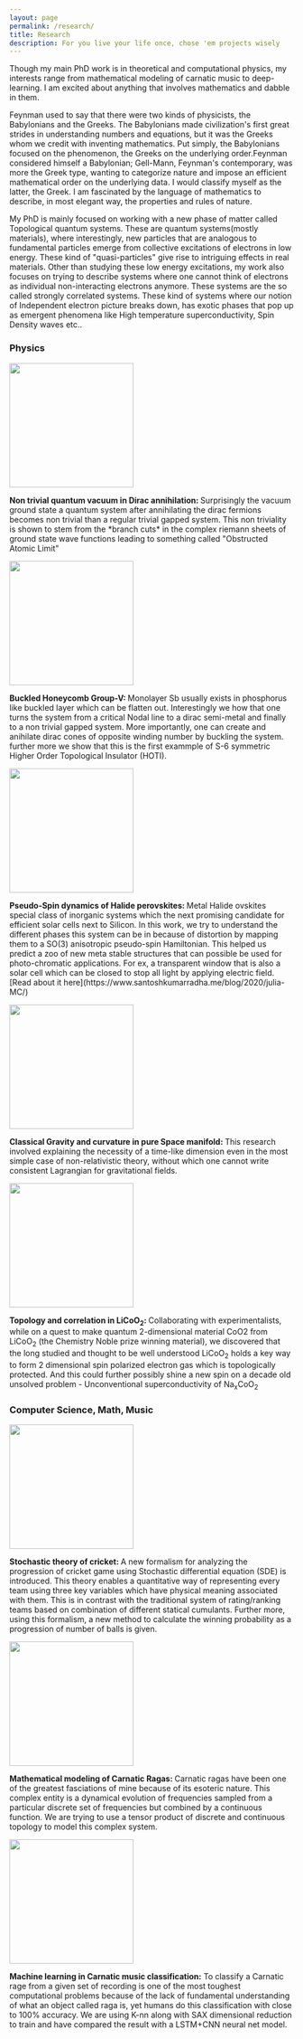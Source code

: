 ```yaml
---
layout: page
permalink: /research/
title: Research
description: For you live your life once, chose 'em projects wisely
---
```



Though my main PhD work is in theoretical and computational physics, my interests range from mathematical modeling of carnatic music to deep-learning. I am excited about anything that involves mathematics and dabble in them. 

Feynman used to say that there were two kinds of physicists, the Babylonians and the Greeks. The Babylonians made civilization's first great strides in understanding numbers and equations, but it was the Greeks whom we credit with inventing mathematics. Put simply, the Babylonians focused on the phenomenon, the Greeks on the underlying order.Feynman considered himself a Babylonian; Gell-Mann, Feynman's contemporary, was more the Greek type, wanting to categorize nature and impose an efficient mathematical order on the underlying data. I would classify myself as the latter, the Greek. I am fascinated by the language of mathematics to describe, in most elegant way, the properties and rules of nature.

My PhD is mainly focused on working with a new phase of matter called Topological quantum systems. These are quantum systems(mostly materials), where interestingly, new particles that are analogous to fundamental particles emerge from collective excitations of electrons in low energy. These kind of "quasi-particles" give rise to intriguing effects in real materials. Other than studying these low energy excitations, my work also focuses on trying to describe systems where one cannot think of electrons as individual non-interacting electrons anymore. These systems are the so called strongly correlated systems. These kind of systems where our notion of Independent electron picture breaks down, has exotic phases that pop up as emergent phenomena like High temperature superconductivity, Spin Density waves etc.. 

<div class="section" id="head1">
<h3>Physics</h3>
</div> 
<div class="section" id="head1">
<div class="dash"></div></div> 
<!-- Dirac merging -->
<div id="wrap">
    <img class="left" src="{{ site.baseurl }}/assets/img/dirc-merging.gif" width="220px">
    <p><strong>Non trivial quantum vacuum in Dirac annihilation: </strong> Surprisingly the vacuum ground state a quantum system after annihilating the dirac fermions becomes non trivial than a regular trivial gapped system. This non triviality is shown to stem from the *branch cuts* in the complex riemann sheets of ground state wave functions leading to something called "Obstructed Atomic Limit"</p>
</div>
<!-- Sb project -->
<div id="wrap">
    <img class="left" src="{{ site.baseurl }}/assets/img/hoti_thumb.png" width="220px">
    <p><strong>Buckled Honeycomb Group-V: </strong> Monolayer Sb usually exists in phosphorus like buckled layer which can be flatten out. Interestingly we how that one turns the system from a critical Nodal line to a dirac semi-metal and finally to a non trivial gapped system. More importantly, one can create and anihilate dirac cones of opposite winding number by buckling the system. further more we show that this is the first exammple of S-6 symmetric Higher Order Topological Insulator (HOTI). </p>
</div>
<!-- Perovskite project -->
<div id="wrap">
    <img class="left" src="{{ site.baseurl }}/assets/img/perovs-thumb.png" width="220px">
    <p><strong>Pseudo-Spin dynamics of Halide perovskites: </strong> Metal Halide ovskites special class of inorganic  systems which the next promising candidate for efficient solar cells next to Silicon. In this work, we try to understand the different phases this system can be in because of distortion by mapping them to a SO(3) anisotropic pseudo-spin Hamiltonian. This helped us predict a zoo of new meta stable structures that can possible be used for photo-chromatic applications. For ex, a transparent window that is also a solar cell which can be closed to stop all light by applying electric field. [Read about it here](https://www.santoshkumarradha.me/blog/2020/julia-MC/)</p>
</div>
<!-- Gravity -->
<div id="wrap">
    <img class="left" src="{{ site.baseurl }}/assets/img/gravity_thumb.png" width="220px">
    <p><strong>Classical Gravity and curvature in pure Space manifold: </strong> This research involved explaining the necessity of a time-like dimension even in the most simple case of non-relativistic theory, without which one cannot write consistent Lagrangian for gravitational fields. </p>
</div>
<!-- coo2 project -->
<div id="wrap">
    <img class="left" src="{{ site.baseurl }}/assets/img/coo2_thumb.png" width="220px">
    <p><strong>Topology and correlation in LiCoO<sub>2</sub>: </strong> Collaborating with experimentalists, while on a quest to make quantum 2-dimensional material CoO2 from LiCoO<sub>2</sub> (the Chemistry Noble prize winning material), we discovered that the long studied and thought to be well understood LiCoO<sub>2</sub>  holds a key way to form 2 dimensional spin polarized electron gas which is topologically protected. And this could further possibly shine a new spin on a decade old unsolved problem - Unconventional superconductivity of Na<sub>x</sub>CoO<sub>2</sub> </p>
</div>



<div class="section" id="head1">
<h3>Computer Science, Math, Music</h3>
</div> 
<div class="section" id="head1">
<div class="dash"></div></div> 
<!-- Dirac merging -->
<div id="wrap">
    <img class="left" src="{{ site.baseurl }}/assets/img/cric_thumb.png" width="220px">
    <p><strong>Stochastic theory of cricket: </strong> A new formalism for analyzing the progression of cricket game using Stochastic differential equation (SDE) is introduced. This theory enables a quantitative way of representing every team using three key variables which have physical meaning associated with them. This is in contrast with the traditional system of rating/ranking teams based on combination of different statical cumulants. Further more, using this formalism, a new method to calculate the winning probability as a progression of number of balls is given.</p>
</div>
<!-- Perovskite project -->
<div id="wrap">
    <img class="left" src="{{ site.baseurl }}/assets/img/music_thumb.png" width="220px">
    <p><strong>Mathematical modeling of Carnatic Ragas: </strong> Carnatic ragas have been one of the greatest fasciations of mine because of its esoteric nature. This complex entity is a dynamical evolution of frequencies sampled from a particular discrete set of frequencies but combined by a continuous function. We are trying to use a tensor product of discrete and continuous topology to model this complex system. </p>
</div>
<!-- coo2 project -->
<div id="wrap">
    <img class="left" src="{{ site.baseurl }}/assets/img/mlcm_thumb.png" width="220px">
    <p><strong>Machine learning in Carnatic music classification:</strong> To classify a Carnatic rage from a given set of recording is one of the most toughest computational problems because of the lack of fundamental understanding of what an object called raga is, yet humans do this classification with close to 100% accuracy. We are using K-nn along with SAX dimensional reduction to train and have compared the result with a LSTM+CNN neural net model. </p>
</div>
